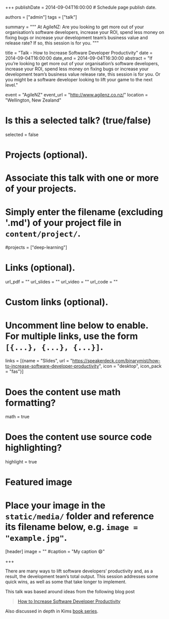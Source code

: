 +++
publishDate = 2014-09-04T16:00:00  # Schedule page publish date.

authors = ["admin"]
tags = ["talk"]

summary = """
At AgileNZ: Are you looking to get more out of your organisation’s software developers, increase your ROI, spend less money on fixing bugs or increase your development team’s business value and release rate? If so, this session is for you.
"""

title = "Talk - How to Increase Software Developer Productivity"
date = 2014-09-04T16:00:00
date_end = 2014-09-04T16:30:00
abstract = "If you’re looking to get more out of your organisation’s software developers, increase your ROI, spend less money on fixing bugs or increase your development team’s business value release rate, this session is for you. Or you might be a software developer looking to lift your game to the next level."

event = "AgileNZ"
event_url = "http://www.agilenz.co.nz/"
location = "Wellington, New Zealand"

# Is this a selected talk? (true/false)
selected = false

# Projects (optional).
#   Associate this talk with one or more of your projects.
#   Simply enter the filename (excluding '.md') of your project file in `content/project/`.
#projects = ["deep-learning"]

# Links (optional).
url_pdf = ""
url_slides = ""
url_video = ""
url_code = ""

# Custom links (optional).
#   Uncomment line below to enable. For multiple links, use the form `[{...}, {...}, {...}]`.
links = [{name = "Slides", url = "https://speakerdeck.com/binarymist/how-to-increase-software-developer-productivity", icon = "desktop", icon_pack = "fas"}]


# Does the content use math formatting?
math = true

# Does the content use source code highlighting?
highlight = true

# Featured image
# Place your image in the `static/media/` folder and reference its filename below, e.g. `image = "example.jpg"`.
[header]
image = ""
#caption = "My caption :smile:"

+++

There are many ways to lift software developers’ productivity and, as a result, the development team’s total output. This session addresses some quick wins, as well as some that take longer to implement.

This talk was based around ideas from the following blog post

> [How to Increase Software Developer Productivity](https://binarymist.io/blog/2013/03/02/how-to-increase-software-developer-productivity/)

Also discussed in depth in Kims [book series](http://www.holisticinfosecforwebdevelopers.com).

<script async class="speakerdeck-embed" data-id="cb4ada8bc84b422ba083b85d3823b858" data-ratio="1.77777777777778" src="//speakerdeck.com/assets/embed.js"></script>
<br>


